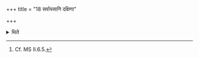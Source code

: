 +++
title = "18 सर्वायसानि दक्षिणा"

+++

<details><summary>थिते</summary>

18. (The utensils) completely (made) of iron (form) the sacrificial gift.[^1]   

[^1]: Cf. MS II.6.5. 
</details>
